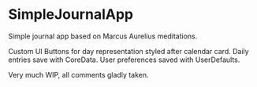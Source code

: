 # SimpleJournalApp
Simple journal app based on Marcus Aurelius meditations. 

Custom UI Buttons for day representation styled after calendar card. 
Daily entries save with CoreData.
User preferences saved with UserDefaults.

Very much WIP, all comments gladly taken. 

